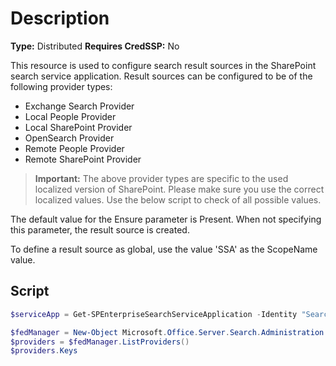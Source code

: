 # Description

**Type:** Distributed
**Requires CredSSP:** No

This resource is used to configure search result sources in the SharePoint
search service application. Result sources can be configured to be of the
following provider types:

* Exchange Search Provider
* Local People Provider
* Local SharePoint Provider
* OpenSearch Provider
* Remote People Provider
* Remote SharePoint Provider

> **Important:**
> The above provider types are specific to the used localized version of SharePoint.
> Please make sure you use the correct localized values. Use the below script to
> check of all possible values.

The default value for the Ensure parameter is Present. When not specifying this
parameter, the result source is created.

To define a result source as global, use the value 'SSA' as the ScopeName
value.

## Script

``` PowerShell
$serviceApp = Get-SPEnterpriseSearchServiceApplication -Identity "SearchServiceAppName"

$fedManager = New-Object Microsoft.Office.Server.Search.Administration.Query.FederationManager($serviceApp)
$providers = $fedManager.ListProviders()
$providers.Keys
```
